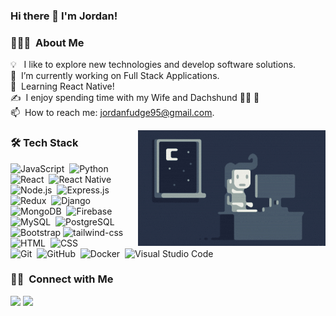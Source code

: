 ### Hi there 👋 I'm Jordan!

### 👨🏻‍💻 &nbsp;About Me

💡  &nbsp; I like to explore new technologies and develop software solutions.\
🔭 &nbsp;I’m currently working on Full Stack Applications.\
🌱 &nbsp;Learning React Native!\
✍️ &nbsp;I enjoy spending time with my Wife and Dachshund :superhero_woman: 🐶\
📫 &nbsp;How to reach me: jordanfudge95@gmail.com.

<img alt="Night Coding" src="https://raw.githubusercontent.com/Jfudge95/Jfudge95/main/assets/Night-Coding.gif" align="right"/>

### 🛠 Tech Stack

![JavaScript](https://img.shields.io/badge/-JavaScript-05122A?style=flat&logo=javascript)&nbsp;
![Python](https://img.shields.io/badge/-Python-05122A?style=flat&logo=python)&nbsp;
![React](https://img.shields.io/badge/-React-05122A?style=flat&logo=react)&nbsp;
![React Native](https://img.shields.io/badge/React_Native-20232A?style=flat&logo=react)\
![Node.js](https://img.shields.io/badge/-Node.js-05122A?style=flat&logo=node.js)&nbsp;
![Express.js](https://img.shields.io/badge/Express.js-404D59?style=flat&logo=express.js)&nbsp;
![Redux](https://img.shields.io/badge/Redux-593D88?style=flat&logo=Redux)&nbsp;
![Django](https://img.shields.io/badge/Django-593D88?style=flat&logo=Django)\
![MongoDB](https://img.shields.io/badge/MongoDB-4EA94B?style=flat&logo=MongoDB)&nbsp;
![Firebase](https://img.shields.io/badge/Firebase-039BE5?style=flat&logo=Firebase)&nbsp;
![MySQL](https://img.shields.io/badge/MySQL-00000F?style=flat&logo=MySQL)&nbsp;
![PostgreSQL](  https://img.shields.io/badge/PostgreSQL-316192?style=flat&logo)\
![Bootstrap](https://img.shields.io/badge/-Bootstrap-05122A?style=flat&logo=bootstrap&logoColor=563D7C)
![tailwind-css](https://img.shields.io/badge/Tailwind_CSS-38B2AC?style=flat&logo=tailwind-css)&nbsp;
![HTML](https://img.shields.io/badge/-HTML-05122A?style=flat&logo=HTML5)&nbsp;
![CSS](https://img.shields.io/badge/-CSS-05122A?style=flat&logo=CSS3&logoColor=1572B6)\
![Git](https://img.shields.io/badge/-Git-05122A?style=flat&logo=git)&nbsp;
![GitHub](https://img.shields.io/badge/-GitHub-05122A?style=flat&logo=github)&nbsp;
![Docker](https://img.shields.io/badge/-Docker-05122A?style=flat&logo=docker)&nbsp;
![Visual Studio Code](https://img.shields.io/badge/-Visual%20Studio%20Code-05122A?style=flat&logo=visual-studio-code&logoColor=007ACC)&nbsp;




### 🤝🏻 &nbsp;Connect with Me

<a href="https://www.linkedin.com/in/jordanfudge/"><img src="https://img.shields.io/badge/-Jordan%20Fudge-0077B5?style=flat&logo=Linkedin&logoColor=white"/></a>
<a href="mailto:jordanfudge95@gmail.com"><img src="https://img.shields.io/badge/-jordanfudge95@gmail.com-D14836?style=flat&logo=Gmail&logoColor=white"/></a>

